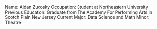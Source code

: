 Name: Aidan Zucosky
Occupation: Student at Northeastern University 
Previous Education: Graduate from The Academy For Performing Arts in Scotch Plain New Jersey 
Current Major: Data Science and Math 
Minor: Theatre 
